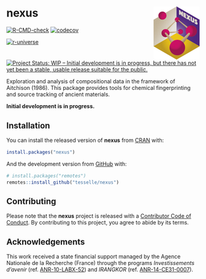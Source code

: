 
<!-- README.md is generated from README.Rmd. Please edit that file -->

# nexus <img width=120px src="man/figures/logo.png" align="right" />

<!-- badges: start -->

[![R-CMD-check](https://github.com/tesselle/nexus/workflows/R-CMD-check/badge.svg)](https://github.com/tesselle/nexus/actions)
[![codecov](https://codecov.io/gh/tesselle/nexus/branch/master/graph/badge.svg)](https://codecov.io/gh/tesselle/nexus)

[![r-universe](https://tesselle.r-universe.dev/badges/nexus)](https://tesselle.r-universe.dev)

[![Project Status: WIP – Initial development is in progress, but there
has not yet been a stable, usable release suitable for the
public.](https://www.repostatus.org/badges/latest/wip.svg)](https://www.repostatus.org/#wip)
<!-- badges: end -->

Exploration and analysis of compositional data in the framework of
Aitchison (1986). This package provides tools for chemical
fingerprinting and source tracking of ancient materials.

**Initial development is in progress.**

## Installation

You can install the released version of **nexus** from
[CRAN](https://CRAN.R-project.org) with:

``` r
install.packages("nexus")
```

And the development version from [GitHub](https://github.com/) with:

``` r
# install.packages("remotes")
remotes::install_github("tesselle/nexus")
```

## Contributing

Please note that the **nexus** project is released with a [Contributor
Code of Conduct](https://www.tesselle.org/conduct.html). By contributing
to this project, you agree to abide by its terms.

## Acknowledgements

This work received a state financial support managed by the Agence
Nationale de la Recherche (France) through the programs *Investissements
d’avenir* (ref. [ANR-10-LABX-52](https://lascarbx.labex.u-bordeaux.fr))
and *IRANGKOR* (ref.
[ANR-14-CE31-0007](https://anr.fr/Project-ANR-14-CE31-0007)).
